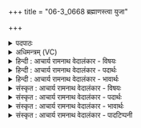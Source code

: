 +++
title = "06-3_0668 ब्रह्माणस्त्वा युजा"

+++
<details><summary>पदपाठः</summary>

ब्र꣣ह्मा꣡णः꣢। त्वा꣣। युजा꣢। व꣣य꣢म्। सो꣣मपा꣢म्। सो꣣म। पा꣢म्। इ꣣न्द्र। सो꣡मिनः꣢। सु꣣ता꣡वन्तः꣢। ह꣣वामहे। ६६८।
</details>

<details><summary>अधिमन्त्रम् (VC)</summary>

- इन्द्रः
- इरिम्बिठिः काण्वः
- गायत्री
- षड्जः
</details>

<details><summary>हिन्दी : आचार्य रामनाथ वेदालंकार - विषयः</summary>

अगले मन्त्र में पुनः उसी विषय का उपदेश किया गया है।
</details>

<details><summary>हिन्दी : आचार्य रामनाथ वेदालंकार - पदार्थः</summary>

पदार्थान्वय -  हे (इन्द्र) आत्मन् ! हे शिष्य ! (सोमपाम्) ज्ञान का पान करनेवाले (त्वा) तुझे (सोमिनः) ज्ञानवान्, (सुतावन्तः) शिष्यरूप पुत्रोंवाले, (ब्रह्माणः) ब्रह्मज्ञानी (वयम्) हम गुरुजन (युजा) पारस्परिक सहयोग के साथ अथवा तेरे साथ घनिष्ठ सम्बन्धपूर्वक (हवामहे) विद्या पढ़ाने और सदाचार सिखाने के लिए बुलाते हैं ॥३॥
</details>

<details><summary>हिन्दी : आचार्य रामनाथ वेदालंकार - भावार्थः</summary>

भावार्थ -  जो स्वयं विद्यावान्, सदाचारी और ब्रह्म का अनुभव प्राप्त किये हुए गुरु होते हैं, वे ही शिष्यों को विद्वान् सदाचारी और ब्रह्मज्ञानी बना सकते हैं ॥३॥
</details>

<details><summary>संस्कृत : आचार्य रामनाथ वेदालंकार - विषयः</summary>

अथ पुनरपि तमेव विषयमाह।
</details>

<details><summary>संस्कृत : आचार्य रामनाथ वेदालंकार - पदार्थः</summary>

पदार्थान्वय -  हे (इन्द्र) आत्मन् ! हे शिष्य ! (सोमपाम्) ज्ञानस्य पातारम् (त्वा) त्वाम् (सोमिनः) ज्ञानवन्तः (सुतावन्तः) अनेके सुताः शिष्यरूपाः पुत्राः येषां सन्तीति तादृशाः। [सुतवन्तः इति प्राप्ते दीर्घश्छान्दसः।] (ब्रह्माणः) ब्रह्मज्ञानिनः (वयम्) गुरवः (युजा) पारस्परिकसहयोगेन त्वया सह घनिष्ठसम्बन्धेन वा (हवामहे) विद्याध्यापनार्थं सदाचारशिक्षणार्थं च आह्वयामः ॥३॥
</details>

<details><summary>संस्कृत : आचार्य रामनाथ वेदालंकार - भावार्थः</summary>

भावार्थ -  ये स्वयं विद्यावन्तः सदाचारिणः प्राप्तब्रह्मानुभवाश्च गुरवो भवन्ति त एव शिष्यान् विदुषः सदाचारिणो ब्रह्मज्ञानिनश्च कर्त्तुं पारयन्ति ॥३॥
</details>

<details><summary>संस्कृत : आचार्य रामनाथ वेदालंकार - पादटिप्पनी</summary>

टिप्पनी -   १. ८।१७।३, अथ० २०।३।३।, ३८।३, ४७।९, अथर्ववेदे सर्वत्र ‘युजा वयं’ इत्यत्र ‘वयं युजा’ इति पाठः।
</details>